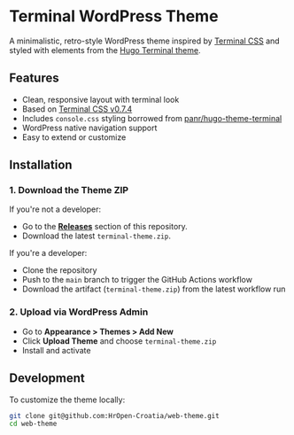 # Terminal WordPress Theme

A minimalistic, retro-style WordPress theme inspired by [Terminal CSS](https://terminalcss.xyz) and styled with elements from the [Hugo Terminal theme](https://github.com/panr/hugo-theme-terminal).

## Features

- Clean, responsive layout with terminal look
- Based on [Terminal CSS v0.7.4](https://unpkg.com/terminal.css@0.7.4/)
- Includes `console.css` styling borrowed from [panr/hugo-theme-terminal](https://github.com/panr/hugo-theme-terminal)
- WordPress native navigation support
- Easy to extend or customize

## Installation

### 1. Download the Theme ZIP

If you're not a developer:

- Go to the **[Releases](../../releases)** section of this repository.
- Download the latest `terminal-theme.zip`.

If you're a developer:

- Clone the repository
- Push to the `main` branch to trigger the GitHub Actions workflow
- Download the artifact (`terminal-theme.zip`) from the latest workflow run

### 2. Upload via WordPress Admin

- Go to **Appearance > Themes > Add New**
- Click **Upload Theme** and choose `terminal-theme.zip`
- Install and activate

## Development

To customize the theme locally:

```bash
git clone git@github.com:HrOpen-Croatia/web-theme.git
cd web-theme
